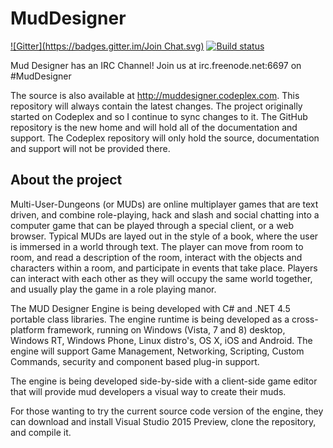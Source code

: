 MudDesigner
===========
[![Gitter](https://badges.gitter.im/Join Chat.svg)](https://gitter.im/scionwest/MudDesigner?utm_source=badge&utm_medium=badge&utm_campaign=pr-badge&utm_content=badge)
[![Build status](https://ci.appveyor.com/api/projects/status/kejda3at77a7104c/branch/master?svg=true)](https://ci.appveyor.com/project/JohnathonSullinger/muddesigner/branch/master)

Mud Designer has an IRC Channel! Join us at irc.freenode.net:6697 on #MudDesigner

The source is also available at http://muddesigner.codeplex.com. This repository will always contain the latest changes. The project originally started on Codeplex and so I continue to sync changes to it. The GitHub repository is the new home and will hold all of the documentation and support. The Codeplex repository will only hold the source, documentation and support will not be provided there.

About the project
-------------------

Multi-User-Dungeons (or MUDs) are online multiplayer games that are text driven, and combine role-playing, hack and slash and social chatting into a computer game that can be played through a special client, or a web browser. Typical MUDs are layed out in the style of a book, where the user is immersed in a world through text. The player can move from room to room, and read a description of the room, interact with the objects and characters within a room, and participate in events that take place. Players can interact with each other as they will occupy the same world together, and usually play the game in a role playing manor.

The MUD Designer Engine is being developed with C# and .NET 4.5 portable class libraries. The engine runtime is being developed as a cross-platform framework, running on Windows (Vista, 7 and 8) desktop, Windows RT, Windows Phone, Linux distro's, OS X, iOS and Android. The engine will support Game Management, Networking, Scripting, Custom Commands, security and component based plug-in support. 

The engine is being developed side-by-side with a client-side game editor that will provide mud developers a visual way to create their muds.

For those wanting to try the current source code version of the engine, they can download and install Visual Studio 2015 Preview, clone the repository, and compile it.
